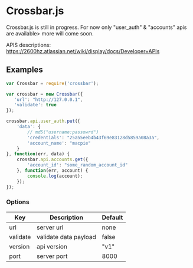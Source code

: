 # Crossbar.js

Crossbar.js is still in progress. For now only "user_auth" & "accounts" apis are available> more will come soon.

APIS descriptions: https://2600hz.atlassian.net/wiki/display/docs/Developer+APIs


## Examples

```javascript
var Crossbar = require('crossbar');

var crossbar = new Crossbar({
   'url': "http://127.0.0.1",
   'validate': true
});

crossbar.api.user_auth.put({
	'data': {
		// md5("username:passowrd")
		'credentials': "25a55eeb4b43f69e83128d5859a08a3a",
		'account_name': "macpie"
	}
}, function(err, data) {
	crossbar.api.accounts.get({
		'account_id': "some_random_account_id"
	}, function(err, account) {
		console.log(account);
	});
});
```

### Options

| Key | Description | Default |
| --- | ----------- | ------- |
| url | server url | none |
| validate | validate data payload | false |
| version | api version | "v1" |
| port | server port | 8000 |


